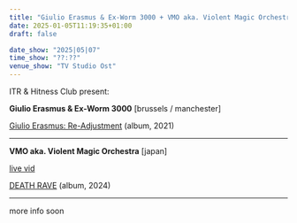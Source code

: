 ```yaml
---
title: "Giulio Erasmus & Ex-Worm 3000 + VMO aka. Violent Magic Orchestra"
date: 2025-01-05T11:19:35+01:00
draft: false

date_show: "2025|05|07"
time_show: "??:??"
venue_show: "TV Studio Ost"
---
```


ITR & Hitness Club present:

**Giulio Erasmus & Ex-Worm 3000** [brussels / manchester]

[Giulio Erasmus: Re​-​Adjustment](https://absolutefiction.bandcamp.com/album/giulio-erasmus-re-adjustment) (album, 2021)

---

**VMO aka. Violent Magic Orchestra** [japan]

[live vid](https://www.youtube.com/watch?v=gqKz2SHvgls)

[DEATH RAVE](https://violentmagicorchestra.bandcamp.com/album/death-rave) (album, 2024)

---

more info soon

<!-- ![Giulio Erasmus WORM LTD](../../posters/2025-05-07.png) -->
